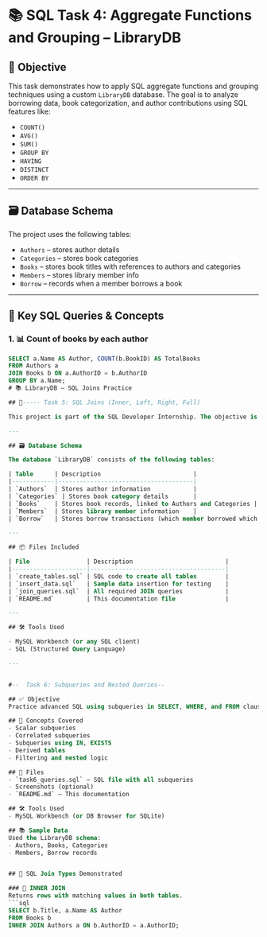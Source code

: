 # 📚 SQL Task 4: Aggregate Functions and Grouping – LibraryDB

## 🎯 Objective

This task demonstrates how to apply SQL aggregate functions and grouping techniques using a custom `LibraryDB` database. The goal is to analyze borrowing data, book categorization, and author contributions using SQL features like:

- `COUNT()`
- `AVG()`
- `SUM()`
- `GROUP BY`
- `HAVING`
- `DISTINCT`
- `ORDER BY`

---

## 🗃️ Database Schema

The project uses the following tables:

- `Authors` – stores author details
- `Categories` – stores book categories
- `Books` – stores book titles with references to authors and categories
- `Members` – stores library member info
- `Borrow` – records when a member borrows a book

---

## 🧠 Key SQL Queries & Concepts

### 1. 📊 Count of books by each author
```sql
SELECT a.Name AS Author, COUNT(b.BookID) AS TotalBooks
FROM Authors a
JOIN Books b ON a.AuthorID = b.AuthorID
GROUP BY a.Name;
# 📚 LibraryDB – SQL Joins Practice

## 🎯----- Task 5: SQL Joins (Inner, Left, Right, Full)

This project is part of the SQL Developer Internship. The objective is to demonstrate proficiency in using various types of SQL JOINs by building and querying a Library Management System database.

---

## 🗃️ Database Schema

The database `LibraryDB` consists of the following tables:

| Table      | Description                          |
|------------|--------------------------------------|
| `Authors`  | Stores author information            |
| `Categories` | Stores book category details       |
| `Books`    | Stores book records, linked to Authors and Categories |
| `Members`  | Stores library member information    |
| `Borrow`   | Stores borrow transactions (which member borrowed which book, and when) |

---

## 📦 Files Included

| File                | Description                          |
|---------------------|--------------------------------------|
| `create_tables.sql` | SQL code to create all tables        |
| `insert_data.sql`   | Sample data insertion for testing    |
| `join_queries.sql`  | All required JOIN queries            |
| `README.md`         | This documentation file              |

---

## 🛠️ Tools Used

- MySQL Workbench (or any SQL client)
- SQL (Structured Query Language)

---


#--  Task 6: Subqueries and Nested Queries--

## ✅ Objective
Practice advanced SQL using subqueries in SELECT, WHERE, and FROM clauses.

## 🧠 Concepts Covered
- Scalar subqueries
- Correlated subqueries
- Subqueries using IN, EXISTS
- Derived tables
- Filtering and nested logic

## 📄 Files
- `task6_queries.sql` — SQL file with all subqueries
- Screenshots (optional)
- `README.md` — This documentation

## 🛠 Tools Used
- MySQL Workbench (or DB Browser for SQLite)

## 📚 Sample Data
Used the LibraryDB schema:
- Authors, Books, Categories
- Members, Borrow records


## 🔗 SQL Join Types Demonstrated

### 🔹 INNER JOIN
Returns rows with matching values in both tables.
```sql
SELECT b.Title, a.Name AS Author
FROM Books b
INNER JOIN Authors a ON b.AuthorID = a.AuthorID;
